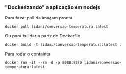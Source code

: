 ### "Dockerizando" a aplicação em nodejs

Para fazer pull da imagem pronta

```
docker pull lidani/conversao-temperatura:latest
```

Ou para buildar a partir do Dockerfile

```
docker build -t lidani/conversao-temperatura:latest .
```

Para rodar o container

```
docker run -it --rm -d -p 8080:8080 lidani/conversao-temperatura:latest
```
